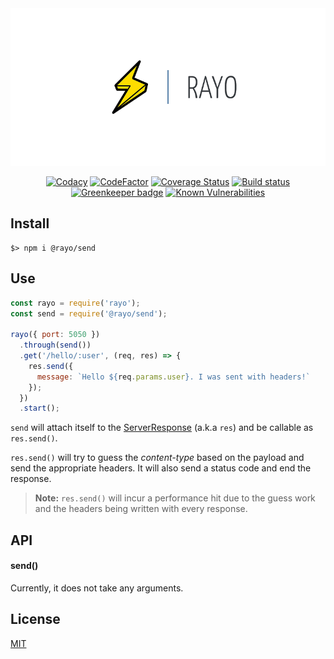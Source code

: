 <div align="center">
  <img src="https://raw.githubusercontent.com/GetRayo/Assets/master/Images/Cover.png" alt="Rayo" /><br />

[![Codacy](https://api.codacy.com/project/badge/Grade/d392c578eaaa4860823b8e4f9dadda63)](https://www.codacy.com/app/aichholzer/rayo.js?utm_source=github.com&amp;utm_medium=referral&amp;utm_content=GetRayo/rayo.js&amp;utm_campaign=Badge_Grade)
[![CodeFactor](https://www.codefactor.io/repository/github/getrayo/rayo.js/badge)](https://www.codefactor.io/repository/github/getrayo/rayo.js)
[![Coverage Status](https://coveralls.io/repos/github/GetRayo/rayo.js/badge.svg?branch=master)](https://coveralls.io/github/GetRayo/rayo.js?branch=master)
[![Build status](https://travis-ci.org/GetRayo/rayo.js.svg?branch=master)](https://travis-ci.org/GetRayo/rayo.js)
[![Greenkeeper badge](https://badges.greenkeeper.io/GetRayo/rayo.js.svg)](https://greenkeeper.io/)
[![Known Vulnerabilities](https://snyk.io/test/github/GetRayo/rayo.js/badge.svg?targetFile=package.json)](https://snyk.io/test/github/GetRayo/rayo.js?targetFile=package.json)
</div>

## Install

```
$> npm i @rayo/send
```


## Use

```js
const rayo = require('rayo');
const send = require('@rayo/send');

rayo({ port: 5050 })
  .through(send())
  .get('/hello/:user', (req, res) => {
    res.send({
      message: `Hello ${req.params.user}. I was sent with headers!`
    });
  })
  .start();
```

`send` will attach itself to the [ServerResponse](https://nodejs.org/dist/latest-v9.x/docs/api/http.html#http_class_http_serverresponse) (a.k.a `res`) and be callable as `res.send()`.

`res.send()` will try to guess the _content-type_ based on the payload and send the appropriate headers. It will also send a status code and end the response.

> **Note:** `res.send()` will incur a performance hit due to the guess work and the headers being written with every response.


## API

#### send()

Currently, it does not take any arguments.


## License

[MIT](https://github.com/GetRayo/rayo.js/blob/master/LICENSE)

